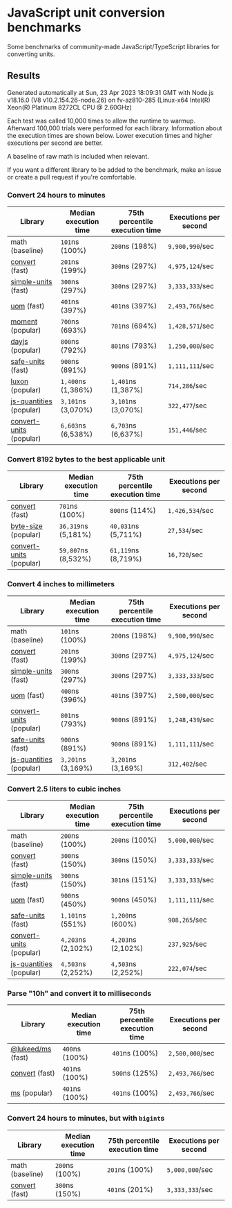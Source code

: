 # JavaScript unit conversion benchmarks

Some benchmarks of community-made JavaScript/TypeScript libraries for converting units.

## Results

<!-- beginblock(results) -->

Generated automatically at Sun, 23 Apr 2023 18:09:31 GMT with Node.js v18.16.0 (V8 v10.2.154.26-node.26) on fv-az810-285 (Linux-x64 Intel(R) Xeon(R) Platinum 8272CL CPU @ 2.60GHz)

Each test was called 10,000 times to allow the runtime to warmup.
Afterward 100,000 trials were performed for each library.
Information about the execution times are shown below.
Lower execution times and higher executions per second are better.

A baseline of raw math is included when relevant.

If you want a different library to be added to the benchmark, make an issue or create a pull request if you're comfortable.

### Convert 24 hours to minutes

| Library                                                            | Median execution time | 75th percentile execution time | Executions per second |
| ------------------------------------------------------------------ | --------------------- | ------------------------------ | --------------------- |
| math (baseline)                                                    | `101`ns (100%)        | `200`ns (198%)                 | `9,900,990`/sec       |
| [convert](https://npmjs.com/package/convert) (fast)                | `201`ns (199%)        | `300`ns (297%)                 | `4,975,124`/sec       |
| [simple-units](https://npmjs.com/package/simple-units) (fast)      | `300`ns (297%)        | `300`ns (297%)                 | `3,333,333`/sec       |
| [uom](https://npmjs.com/package/uom) (fast)                        | `401`ns (397%)        | `401`ns (397%)                 | `2,493,766`/sec       |
| [moment](https://npmjs.com/package/moment) (popular)               | `700`ns (693%)        | `701`ns (694%)                 | `1,428,571`/sec       |
| [dayjs](https://npmjs.com/package/dayjs) (popular)                 | `800`ns (792%)        | `801`ns (793%)                 | `1,250,000`/sec       |
| [safe-units](https://npmjs.com/package/safe-units) (fast)          | `900`ns (891%)        | `900`ns (891%)                 | `1,111,111`/sec       |
| [luxon](https://npmjs.com/package/luxon) (popular)                 | `1,400`ns (1,386%)    | `1,401`ns (1,387%)             | `714,286`/sec         |
| [js-quantities](https://npmjs.com/package/js-quantities) (popular) | `3,101`ns (3,070%)    | `3,101`ns (3,070%)             | `322,477`/sec         |
| [convert-units](https://npmjs.com/package/convert-units) (popular) | `6,603`ns (6,538%)    | `6,703`ns (6,637%)             | `151,446`/sec         |

### Convert 8192 bytes to the best applicable unit

| Library                                                            | Median execution time | 75th percentile execution time | Executions per second |
| ------------------------------------------------------------------ | --------------------- | ------------------------------ | --------------------- |
| [convert](https://npmjs.com/package/convert) (fast)                | `701`ns (100%)        | `800`ns (114%)                 | `1,426,534`/sec       |
| [byte-size](https://npmjs.com/package/byte-size) (popular)         | `36,319`ns (5,181%)   | `40,031`ns (5,711%)            | `27,534`/sec          |
| [convert-units](https://npmjs.com/package/convert-units) (popular) | `59,807`ns (8,532%)   | `61,119`ns (8,719%)            | `16,720`/sec          |

### Convert 4 inches to millimeters

| Library                                                            | Median execution time | 75th percentile execution time | Executions per second |
| ------------------------------------------------------------------ | --------------------- | ------------------------------ | --------------------- |
| math (baseline)                                                    | `101`ns (100%)        | `200`ns (198%)                 | `9,900,990`/sec       |
| [convert](https://npmjs.com/package/convert) (fast)                | `201`ns (199%)        | `300`ns (297%)                 | `4,975,124`/sec       |
| [simple-units](https://npmjs.com/package/simple-units) (fast)      | `300`ns (297%)        | `300`ns (297%)                 | `3,333,333`/sec       |
| [uom](https://npmjs.com/package/uom) (fast)                        | `400`ns (396%)        | `401`ns (397%)                 | `2,500,000`/sec       |
| [convert-units](https://npmjs.com/package/convert-units) (popular) | `801`ns (793%)        | `900`ns (891%)                 | `1,248,439`/sec       |
| [safe-units](https://npmjs.com/package/safe-units) (fast)          | `900`ns (891%)        | `900`ns (891%)                 | `1,111,111`/sec       |
| [js-quantities](https://npmjs.com/package/js-quantities) (popular) | `3,201`ns (3,169%)    | `3,201`ns (3,169%)             | `312,402`/sec         |

### Convert 2.5 liters to cubic inches

| Library                                                            | Median execution time | 75th percentile execution time | Executions per second |
| ------------------------------------------------------------------ | --------------------- | ------------------------------ | --------------------- |
| math (baseline)                                                    | `200`ns (100%)        | `200`ns (100%)                 | `5,000,000`/sec       |
| [convert](https://npmjs.com/package/convert) (fast)                | `300`ns (150%)        | `300`ns (150%)                 | `3,333,333`/sec       |
| [simple-units](https://npmjs.com/package/simple-units) (fast)      | `300`ns (150%)        | `301`ns (151%)                 | `3,333,333`/sec       |
| [uom](https://npmjs.com/package/uom) (fast)                        | `900`ns (450%)        | `900`ns (450%)                 | `1,111,111`/sec       |
| [safe-units](https://npmjs.com/package/safe-units) (fast)          | `1,101`ns (551%)      | `1,200`ns (600%)               | `908,265`/sec         |
| [convert-units](https://npmjs.com/package/convert-units) (popular) | `4,203`ns (2,102%)    | `4,203`ns (2,102%)             | `237,925`/sec         |
| [js-quantities](https://npmjs.com/package/js-quantities) (popular) | `4,503`ns (2,252%)    | `4,503`ns (2,252%)             | `222,074`/sec         |

### Parse "10h" and convert it to milliseconds

| Library                                                   | Median execution time | 75th percentile execution time | Executions per second |
| --------------------------------------------------------- | --------------------- | ------------------------------ | --------------------- |
| [@lukeed/ms](https://npmjs.com/package/@lukeed/ms) (fast) | `400`ns (100%)        | `401`ns (100%)                 | `2,500,000`/sec       |
| [convert](https://npmjs.com/package/convert) (fast)       | `401`ns (100%)        | `500`ns (125%)                 | `2,493,766`/sec       |
| [ms](https://npmjs.com/package/ms) (popular)              | `401`ns (100%)        | `401`ns (100%)                 | `2,493,766`/sec       |

### Convert 24 hours to minutes, but with `bigint`s

| Library                                             | Median execution time | 75th percentile execution time | Executions per second |
| --------------------------------------------------- | --------------------- | ------------------------------ | --------------------- |
| math (baseline)                                     | `200`ns (100%)        | `201`ns (100%)                 | `5,000,000`/sec       |
| [convert](https://npmjs.com/package/convert) (fast) | `300`ns (150%)        | `401`ns (201%)                 | `3,333,333`/sec       |

<!-- endblock(results) -->
